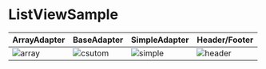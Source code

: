 # ListViewSample

| ArrayAdapter | BaseAdapter | SimpleAdapter | Header/Footer |
| --- | --- | --- | --- |
|![array](https://user-images.githubusercontent.com/34936885/105629784-77003e80-5e88-11eb-912b-d2d13fdf297e.png)|![csutom](https://user-images.githubusercontent.com/34936885/105629791-7e274c80-5e88-11eb-8c68-bf4d2952f143.png)|![simple](https://user-images.githubusercontent.com/34936885/105629802-87b0b480-5e88-11eb-8a1e-eba5a11a3495.png)|![header](https://user-images.githubusercontent.com/34936885/105629809-8c756880-5e88-11eb-8530-f6b1216ea978.png)|